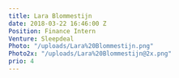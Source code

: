 ```yaml
---
title: Lara Blommestijn
date: 2018-03-22 16:46:00 Z
Position: Finance Intern
Venture: Sleepdeal
Photo: "/uploads/Lara%20Blommestijn.png"
Photo2x: "/uploads/Lara%20Blommestijn@2x.png"
prio: 4
---
```


